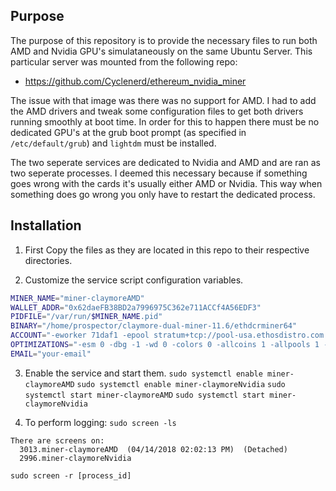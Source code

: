 ## Purpose

The purpose of this repository is to provide the necessary files to run both AMD and Nvidia GPU's
simulataneously on the same Ubuntu Server. This particular server was mounted from the following repo:
 
 - https://github.com/Cyclenerd/ethereum_nvidia_miner

The issue with that image was there was no support for AMD. I had to add the AMD drivers and tweak some configuration
files to get both drivers running smoothly at boot time. In order for this to happen there must be no dedicated
GPU's at the grub boot prompt (as specified in `/etc/default/grub`) and `lightdm` must be installed.

The two seperate services are dedicated to Nvidia and AMD and are ran as two seperate processes. I deemed this
necessary because if something goes wrong with the cards it's usually either AMD or Nvidia. This way
when something does go wrong you only have to restart the dedicated process.

## Installation 

1. First Copy the files as they are located in this repo to their respective directories.

2. Customize the service script configuration variables.
```bash
MINER_NAME="miner-claymoreAMD"
WALLET_ADDR="0x62daeFB38BD2a7996975C362e711ACCf4A56EDF3"
PIDFILE="/var/run/$MINER_NAME.pid"
BINARY="/home/prospector/claymore-dual-miner-11.6/ethdcrminer64"
ACCOUNT="-eworker 71daf1 -epool stratum+tcp://pool-usa.ethosdistro.com:5001 -ewal $WALLET_ADDR -epsw x -epool stratum+tcp://pool-eu.ethosdistro.com:5001 -ewal $WALLET_ADDR -epsw x"
OPTIMIZATIONS="-esm 0 -dbg -1 -wd 0 -colors 0 -allcoins 1 -allpools 1 -gser 2 -di 0,1,2,3 -mclock 2100,2100,2100,2200 -cclock 1160,1160,1160,1250 -mport 0"
EMAIL="your-email"
```

3. Enable the service and start them.
`sudo systemctl enable miner-claymoreAMD`
`sudo systemctl enable miner-claymoreNvidia`
`sudo systemctl start miner-claymoreAMD`
`sudo systemctl start miner-claymoreNvidia`

4. To perform logging:
`sudo screen -ls`
```
There are screens on:
  3013.miner-claymoreAMD  (04/14/2018 02:02:13 PM)  (Detached)
  2996.miner-claymoreNvidia
```
`sudo screen -r [process_id]`

